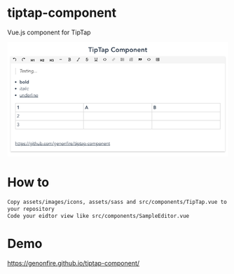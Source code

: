 # tiptap-component
Vue.js component for TipTap


![screenshot](./sample.png?raw=true "screenshot")


# How to

    Copy assets/images/icons, assets/sass and src/components/TipTap.vue to your repository
    Code your eidtor view like src/components/SampleEditor.vue


# Demo

https://genonfire.github.io/tiptap-component/
